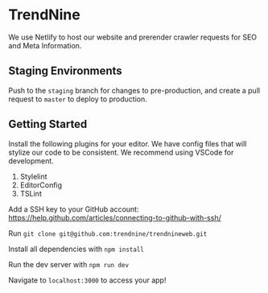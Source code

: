# TrendNine

We use Netlify to host our website and prerender crawler requests for SEO and Meta Information.

## Staging Environments
Push to the `staging` branch for changes to pre-production, and create a pull request to `master` to deploy to production.

## Getting Started
Install the following plugins for your editor. We have config files that will stylize our code to be consistent. We recommend using VSCode for development.

1. Stylelint
2. EditorConfig
3. TSLint

Add a SSH key to your GitHub account: https://help.github.com/articles/connecting-to-github-with-ssh/

Run `git clone git@github.com:trendnine/trendnineweb.git`

Install all dependencies with `npm install`

Run the dev server with `npm run dev`

Navigate to `localhost:3000` to access your app!
